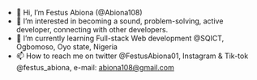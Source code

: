 - 👋 Hi, I’m Festus Abiona (@Abiona108)
- 👀 I’m interested in becoming a sound, problem-solving, active developer, connecting with other developers. 
- 🌱 I’m currently learning Full-stack Web development @SQICT, Ogbomoso, Oyo state, Nigeria
- 📫 How to reach me on twitter @FestusAbiona01, Instagram & Tik-tok @festus_abiona, e-mail: abiona108@gmail.com 

